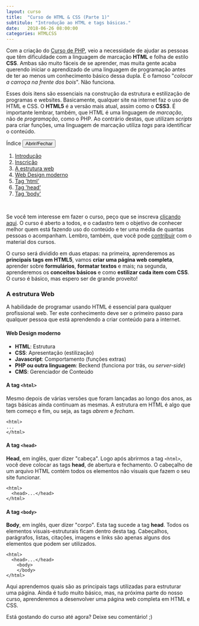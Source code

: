 ```yaml
---
layout: curso
title:  "Curso de HTML & CSS (Parte 1)"
subtitulo: "Introdução ao HTML e tags básicas."
date:   2018-06-26 08:00:00
categories: HTMLCSS
---
```


Com a criação do [Curso de PHP](https://envolte.github.io/cursos/PHP/), veio a necessidade de ajudar as pessoas que têm dificuldade com a linguagem de marcação **HTML** e folha de estilo **CSS**. Ambas são muito fáceis de se aprender, mas muita gente acaba querendo iniciar o aprendizado de uma linguagem de programação antes de ter ao menos um conhecimento básico dessa dupla. É o famoso "*colocar a carroça na frente dos bois*". Não funciona.

<span id="01"></span>
Esses dois itens são essenciais na construção da estrutura e estilização de programas e websites. Basicamente, qualquer site na internet faz o uso de HTML e CSS. O **HTML5** é a versão mais atual, assim como o **CSS3**. É importante lembrar, também, que HTML é uma linguagem de *marcação*, não de *programação*, como o PHP. Ao contrário destas, que utilizam *scripts* para criar funções, uma linguagem de marcação utiliza *tags* para identificar o conteúdo.

<section id="quadro">
<label>Índice</label> <button class="openclose">Abrir/Fechar</button>
<div class="linha"></div>
<section id="indice">
<ol><!-- indice -->

<li><a href="#01">Introdução</a></li>
<li><a href="#02">Inscrição</a></li>
<li><a href="#03">A estrutura web</a></li>
<li><a href="#04">Web Design moderno</a></li>
<li><a href="#05">Tag 'html'</a></li>
<li><a href="#06">Tag 'head'</a></li>
<li><a href="#07">Tag 'body'</a></li>

</ol>
</section>
</section><br>

<span id="02"></span>
Se você tem interesse em fazer o curso, peço que se inscreva [clicando aqui](https://envolte.github.io/cursos/HTML-CSS/). O curso é aberto a todos, e o cadastro tem o objetivo de conhecer melhor quem está fazendo uso do conteúdo e ter uma média de quantas pessoas o acompanham. Lembro, também, que você pode [contribuir](https://envolte.github.io/contato/) com o material dos cursos.

O curso será dividido em duas etapas: na primeira, aprenderemos as **principais tags em HTML5**, vamos **criar uma página web completa**, aprender sobre **formulários**, **formatar textos** e mais; na segunda, aprenderemos os **conceitos básicos** e como **estilizar cada item com CSS**. O curso é básico, mas espero ser de grande proveito!

<span id="03"></span>
### A estrutura Web
A habilidade de programar usando HTML é essencial para qualquer profissional web. Ter este conhecimento deve ser o primeiro passo para qualquer pessoa que está aprendendo a criar conteúdo para a internet.

<span id="04"></span>
#### Web Design moderno

* **HTML**: Estrutura
* **CSS**: Apresentação (estilização)
* **Javascript**: Comportamento (funções extras)
* **PHP ou outra linguagem**: Beckend (funciona por trás, ou *server-side*)
* **CMS**: Gerenciador de Conteúdo

<span id="05"></span>
#### A tag ``<html>``

Mesmo depois de várias versões que foram lançadas ao longo dos anos, as tags básicas ainda continuam as mesmas. A estrutura em HTML é algo que tem começo e fim, ou seja, as tags *abrem* e *fecham*.

    <html>
    ...
    </html>

<span id="06"></span>
#### A tag ``<head>``
  
**Head**, em inglês, quer dizer "cabeça". Logo após abrirmos a tag ``<html>``, você deve colocar as tags **head**, de abertura e fechamento. O cabeçalho de um arquivo HTML contém todos os elementos não visuais que fazem o seu site funcionar.

    <html>
      <head>...</head>
    </html>
  
<span id="07"></span>
#### A tag ``<body>``
  
**Body**, em inglês, quer dizer "corpo". Esta tag sucede a tag **head**. Todos os elementos visuais-estruturais ficam dentro desta tag. Cabeçalhos, parágrafos, listas, citações, imagens e links são apenas alguns dos elementos que podem ser utilizados.
  
    <html>
      <head>...</head>
        <body>
        </body>
    </html>

Aqui aprendemos quais são as principais tags utilizadas para estruturar uma página. Ainda é tudo muito básico, mas, na próxima parte do nosso curso, aprenderemos a desenvolver uma página web completa em HTML e CSS.
  
Está gostando do curso até agora? Deixe seu comentário! ;)
